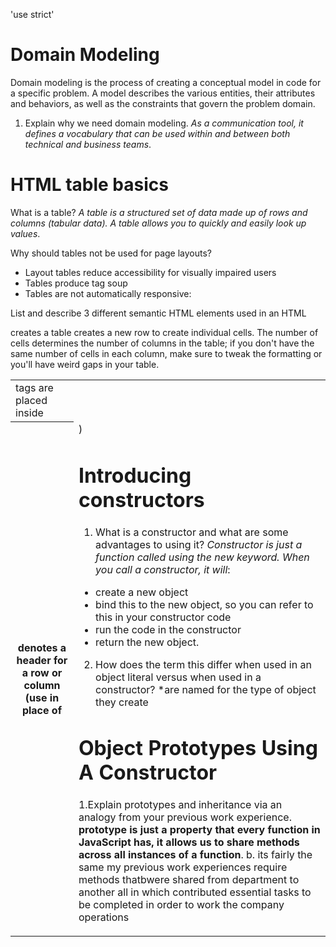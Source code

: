 'use strict'

# Domain Modeling
Domain modeling is the process of creating a conceptual model in code for a specific problem. A model describes the various entities, their attributes and behaviors, as well as the constraints that govern the problem domain. 

1. Explain why we need domain modeling.
*As a communication tool, it defines a vocabulary that can be used within and between both technical and business teams*.

# HTML table basics

What is a table?
*A table is a structured set of data made up of rows and columns (tabular data). A table allows you to quickly and easily look up values*.

Why should tables not be used for page layouts?
- Layout tables reduce accessibility for visually impaired users
- Tables produce tag soup
- Tables are not automatically responsive:

List and describe 3 different semantic HTML elements used in an HTML

<table> creates a table
<tr> creates a new row
<td> tags are placed inside <tr> to create individual cells. The number of cells determines the number of columns in the table; if you don't have the same number of cells in each column, make sure to tweak the formatting or you'll have weird gaps in your table.
<th> denotes a header for a row or column (use in place of <td>)
  
  # Introducing constructors
  
1. What is a constructor and what are some advantages to using it? *Constructor is just a function called using the new keyword. When you call a constructor, it will*:

- create a new object
- bind this to the new object, so you can refer to this in your constructor code
- run the code in the constructor
- return the new object.
  
2. How does the term this differ when used in an object literal versus when used in a constructor? *are named for the type of object they create
  
# Object Prototypes Using A Constructor 
  
1.Explain prototypes and inheritance via an analogy from your previous work experience. **prototype is just a property that every function in JavaScript has, it allows us to share methods across all instances of a function**.
 b. its fairly the same my previous work experiences require methods thatbwere shared from department to another all in which contributed essential tasks to be completed in order to work the company operations
